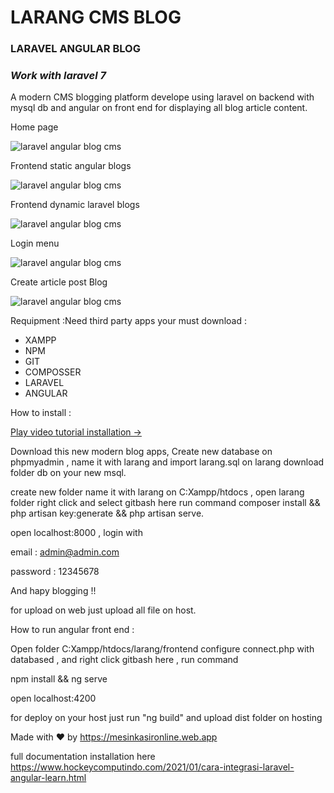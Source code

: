 # LARANG CMS BLOG

### LARAVEL ANGULAR BLOG

### *Work with laravel 7*

A modern CMS blogging platform develope using laravel on backend with mysql db and angular on front end for displaying all blog article content.

Home page 

![laravel angular blog cms](https://a.fsdn.com/con/app/proj/larapos/screenshots/new%20cms%20blog%20laravel%20angular%20website%20blog%20%281%29.png/max/max/1)

Frontend static angular blogs

![laravel angular blog cms](https://a.fsdn.com/con/app/proj/larapos/screenshots/new%20cms%20blog%20laravel%20angular%20website%20blog%20%285%29.png/max/max/1)

Frontend dynamic laravel blogs

![laravel angular blog cms](https://a.fsdn.com/con/app/proj/larapos/screenshots/new%20cms%20blog%20laravel%20angular%20website%20blog%20%282%29.png/max/max/1)

Login menu

![laravel angular blog cms](https://a.fsdn.com/con/app/proj/larapos/screenshots/new%20cms%20blog%20laravel%20angular%20website%20blog%20%284%29.png/max/max/1)

Create article post Blog

![laravel angular blog cms](https://a.fsdn.com/con/app/proj/larapos/screenshots/new%20cms%20blog%20laravel%20angular%20website%20blog%20%283%29.png/max/max/1)

Requipment :Need third party apps your must download :
+ XAMPP
+ NPM
+ GIT
+ COMPOSSER
+ LARAVEL
+ ANGULAR

How to install :

[Play video tutorial installation →](https://youtu.be/mJM2b5Ok7rg)

Download this new modern blog apps, Create new database on phpmyadmin , name it with larang and import larang.sql on larang download folder db on your new msql.

create new folder name it with larang on C:Xampp/htdocs , open larang folder right click and select gitbash here run command composer install && php artisan key:generate && php artisan serve.

open localhost:8000 , login with

email : admin@admin.com

password : 12345678

And hapy blogging !!

for upload on web just upload all file on host.

How to run angular front end :

Open folder C:Xampp/htdocs/larang/frontend configure connect.php with databased , and right click gitbash here , run command

npm install && ng serve

open localhost:4200

for deploy on your host just run "ng build" and upload dist folder on hosting

Made with ❤ by https://mesinkasironline.web.app

full documentation installation here https://www.hockeycomputindo.com/2021/01/cara-integrasi-laravel-angular-learn.html
